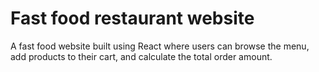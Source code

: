# Fast food restaurant website

A fast food website built using React where users can browse the menu, add products to their cart, and calculate the total order amount.



